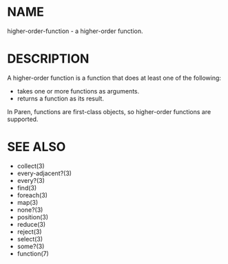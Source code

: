 # NAME
higher-order-function - a higher-order function.

# DESCRIPTION
A higher-order function is a function that does at least one of the following:

- takes one or more functions as arguments.
- returns a function as its result.

In Paren, functions are first-class objects, so higher-order functions are supported.

# SEE ALSO
- collect(3)
- every-adjacent?(3)
- every?(3)
- find(3)
- foreach(3)
- map(3)
- none?(3)
- position(3)
- reduce(3)
- reject(3)
- select(3)
- some?(3)
- function(7)
